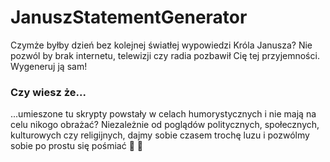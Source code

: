 # JanuszStatementGenerator

Czymże byłby dzień bez kolejnej światłej wypowiedzi Króla Janusza? Nie pozwól by brak internetu, telewizji czy radia pozbawił Cię tej przyjemności. Wygeneruj ją sam!

### Czy wiesz że...

...umieszone tu skrypty powstały w celach humorystycznych i nie mają na celu nikogo obrażać? Niezależnie od poglądów politycznych, społecznych, kulturowych czy religijnych,
dajmy sobie czasem trochę luzu i pozwólmy sobie po prostu się pośmiać 🎉 🍻
